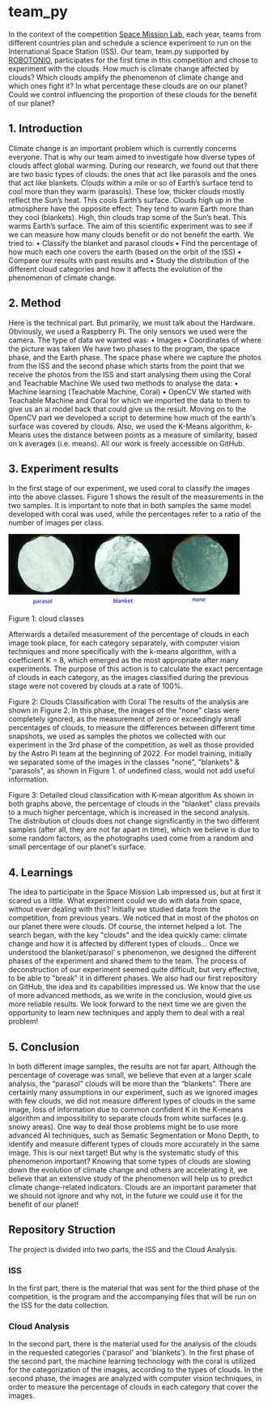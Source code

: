 # team_py
Ιn the context of the competition [Space Mission Lab](https://astro-pi.org/mission-space-lab/), each year, teams from different countries plan and schedule a science experiment to run on the International Space Station (ISS). Our team, team.py supported by [ROBOTONIO](https://www.robotonio.gr/), participates for the first time in this competition and chose to experiment with the clouds. How much is climate change affected by clouds? Which clouds amplify the phenomenon of climate change and which ones fight it? In what percentage these clouds are on our planet? Could we control influencing the proportion of these clouds for the benefit of our planet?

## 1. Introduction  
Climate change is an important problem which is currently concerns everyone. That is why our team aimed to investigate how diverse types of clouds affect global warming. During our research, we found out that there are two basic types of clouds: the ones that act like parasols and the ones that act like blankets.
Clouds within a mile or so of Earth’s surface tend to cool more than they warm (parasols). These low, thicker clouds mostly reflect the Sun’s heat. This cools Earth’s surface.
Clouds high up in the atmosphere have the opposite effect: They tend to warm Earth more than they cool (blankets). High, thin clouds trap some of the Sun’s heat. This warms Earth’s surface.
The aim of this scientific experiment was to see if we can measure how many clouds benefit or do not benefit the earth.
We tried to:
•	Classify the blanket and parasol clouds
•	Find the percentage of how much each one covers the earth (based on the orbit of the ISS)
•	Compare our results with past results and
•	Study the distribution of the different cloud categories and how it affects the evolution of the phenomenon of climate change. 

## 2. Method  
Here is the technical part. But primarily, we must talk about the Hardware. Obviously, we used a Raspberry Pi. The only sensors we used were the camera. 
The type of data we wanted was:
•	Images
•	Coordinates of where the picture was taken
We have two phases to the program, the space phase, and the Earth phase. The space phase where we capture the photos from the ISS and the second phase which starts from the point that we receive the photos from the ISS and start analysing them using the Coral and Teachable Machine
We used two methods to analyse the data:
•	Machine learning (Teachable Machine, Coral)
•	OpenCV 
We started with Teachable Machine and Coral for which we imported the data to them to give us an ai model back that could give us the result.
Moving on to the OpenCV part we developed a script to determine how much of the earth's surface was covered by clouds. Also, we used the K-Means algorithm, k-Means uses the distance between points as a measure of similarity, based on k averages (i.e. means).
All our work is freely accessible on GitHub.


## 3. Experiment results  
In the first stage of our experiment, we used coral to classify the images into the above classes. Figure 1 shows the result of the measurements in the two samples. It is important to note that in both samples the same model developed with coral was used, while the percentages refer to a ratio of the number of images per class.

![Figure 1: cloud classes](https://github.com/robotonio/team_py/blob/main/assets/figure_2.png) 

Figure 1: cloud classes

Afterwards a detailed measurement of the percentage of clouds in each image took place, for each category separately, with computer vision techniques and more specifically with the k-means algorithm, with a coefficient K = 8, which emerged as the most appropriate after many experiments. The purpose of this action is to calculate the exact percentage of clouds in each category, as the images classified during the previous stage were not covered by clouds at a rate of 100%.
 
Figure 2: Clouds Classification with Coral
The results of the analysis are shown in Figure 2. In this phase, the images of the "none" class were completely ignored, as the measurement of zero or exceedingly small percentages of clouds, to measure the differences between different time snapshots, we used as samples the photos we collected with our experiment in the 3rd phase of the competition, as well as those provided by the Astro Pi team at the beginning of 2022. For model training, initially we separated some of the images in the classes "none", "blankets" & "parasols", as shown in Figure 1. of undefined class, would not add useful information.

 
Figure 3: Detailed cloud classification with K-mean algorithm
As shown in both graphs above, the percentage of clouds in the "blanket" class prevails to a much higher percentage, which is increased in the second analysis. The distribution of clouds does not change significantly in the two different samples (after all, they are not far apart in time), which we believe is due to some random factors, as the photographs used come from a random and small percentage of our planet's surface.


## 4. Learnings
The idea to participate in the Space Mission Lab impressed us, but at first it scared us a little. What experiment could we do with data from space, without ever dealing with this?
Initially we studied data from the competition, from previous years. We noticed that in most of the photos on our planet there were clouds. Of course, the internet helped a lot. The search began, with the key "clouds" and the idea quickly came: climate change and how it is affected by different types of clouds…
Once we understood the blanket/parasol’ s phenomenon, we designed the different phases of the experiment and shared them to the team. The process of deconstruction of our experiment seemed quite difficult, but very effective, to be able to "break" it in different phases. We also had our first repository on GitHub, the idea and its capabilities impressed us.
We know that the use of more advanced methods, as we write in the conclusion, would give us more reliable results. We look forward to the next time we are given the opportunity to learn new techniques and apply them to deal with a real problem!


## 5. Conclusion  
In both different image samples, the results are not far apart. Although the percentage of coverage was small, we believe that even at a larger scale analysis, the “parasol” clouds will be more than the “blankets”. 
There are certainly many assumptions in our experiment, such as we ignored images with few clouds, we did not measure different types of clouds in the same image, loss of information due to common confident K in the K–means algorithm and impossibility to separate clouds from white surfaces (e.g. snowy areas). One way to deal those problems might be to use more advanced AI techniques, such as Sematic Segmentation or Mono Depth, to identify and measure different types of clouds more accurately in the same image. This is our next target!
But why is the systematic study of this phenomenon important? Knowing that some types of clouds are slowing down the evolution of climate change and others are accelerating it, we believe that an extensive study of the phenomenon will help us to predict climate change-related indicators. Clouds are an important parameter that we should not ignore and why not, in the future we could use it for the benefit of our planet!





## Repository Struction
The project is divided into two parts, the ISS and the Cloud Analysis.

### ISS
In the first part, there is the material that was sent for the third phase of the competition, is the program and the accompanying files that will be run on the ISS for the data collection.

### Cloud Analysis
In the second part, there is the material used for the analysis of the clouds in the requested categories ('parasol' and 'blankets'). In the first phase of the second part, the machine learning technology with the coral is utilized for the categorization of the images, according to the types of clouds. In the second phase, the images are analyzed with computer vision techniques, in order to measure the percentage of clouds in each category that cover the images.
